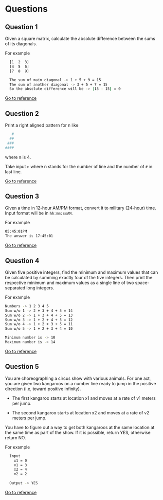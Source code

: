# Questions

## Question 1

Given a square matrix, calculate the absolute difference between the sums of its diagonals.

For example

```bash
  [1  2  3]
  [4  5  6]
  [7  8  9]

  The sum of main diagonal -> 1 + 5 + 9 = 15
  The sum of another diagonal -> 3 + 5 + 7 = 15
  So the absolute difference will be -> |15 - 15| = 0
```

[Go to reference](https://www.hackerrank.com/challenges/diagonal-difference/problem)

## Question 2

Print a right aligned pattern for n like

```bash
   #
  ##
 ###
####
```

where n is 4.

Take input `n` where n stands for the number of line and the number of `#` in last line.

[Go to reference](https://www.hackerrank.com/challenges/staircase/problem)

## Question 3

Given a time in 12-hour AM/PM format, convert it to military (24-hour) time.
Input format will be in `hh:mm:ssAM`.

For example

```bash
05:45:01PM
The answer is 17:45:01
```

[Go to reference](https://www.hackerrank.com/challenges/time-conversion/problem)

## Question 4

Given five positive integers, find the minimum and maximum values that can be calculated by summing exactly four of the five integers. Then print the respective minimum and maximum values as a single line of two space-separated long integers.

For example

```bash
Numbers -> 1 2 3 4 5
Sum w/o 1 -> 2 + 3 + 4 + 5 = 14
Sum w/o 2 -> 1 + 3 + 4 + 5 = 13
Sum w/o 3 -> 1 + 2 + 4 + 5 = 12
Sum w/o 4 -> 1 + 2 + 3 + 5 = 11
Sum w/o 5 -> 1 + 2 + 3 + 4 = 10

Minimum number is -> 10
Maximum number is -> 14
```

[Go to reference](https://www.hackerrank.com/challenges/mini-max-sum/problem)

## Question 5

You are choreographing a circus show with various animals. For one act, you are given two kangaroos on a number line ready to jump in the positive direction (i.e, toward positive infinity).

- The first kangaroo starts at location x1 and moves at a rate of v1 meters per jump.

- The second kangaroo starts at location x2 and moves at a rate of v2 meters per jump.

You have to figure out a way to get both kangaroos at the same location at the same time as part of the show. If it is possible, return YES, otherwise return NO.

For example

```bash
  Input
    x1 = 0  
    v1 = 3  
    x2 = 4  
    v2 = 2
  
  Output -> YES
```

[Go to reference](https://www.hackerrank.com/challenges/kangaroo/problem)
